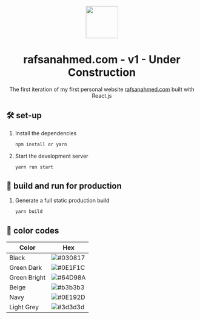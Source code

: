 <p align="center">
  <img src="https://raw.githubusercontent.com/rafsanahmed28/Rafsan/3af2a6fad474f2a1316759c4bc40df528b5e168d/public/logo.svg", height = 85px, width=auto/>
</p>
<h1 align="center">
  rafsanahmed.com - v1 - Under Construction
</h1>
<p align="center">
  The first iteration of my first personal website <a href="https://rafsanahmed.com" target="_blank">rafsanahmed.com</a> built with React.js
</p>

## 🛠 set-up

1. Install the dependencies

   ```sh
   npm install or yarn
   ```

2. Start the development server

   ```sh
   yarn run start
   ```

## 🚀 build and run for production

1. Generate a full static production build

   ```sh
   yarn build
   ```


## 🎨 color codes

| Color          | Hex                                                                  |
| -------------- | -------------------------------------------------------------------- |
| Black          | ![#030817](https://placehold.co/100x25/030817/ffffff?text=%23030817) |
| Green Dark     | ![#0E1F1C](https://placehold.co/100x25/0E1F1C/ffffff?text=%230E1F1C) |
| Green Bright   | ![#64D98A](https://placehold.co/100x25/64D98A/000000?text=%2364D98A) |
| Beige          | ![#b3b3b3](https://placehold.co/100x25/b3b3b3/000000?text=%23b3b3b3) |
| Navy           | ![#0E192D](https://placehold.co/100x25/0E192D/ffffff?text=%230E192D) |
| Light Grey     | ![#3d3d3d](https://placehold.co/100x25/3d3d3d/ffffff?text=%233d3d3d) |
